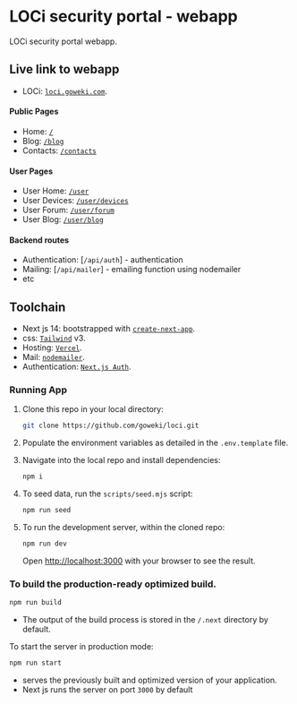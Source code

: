 # LOCi security portal - webapp

LOCi security portal webapp.

## Live link to webapp

- LOCi: [`loci.goweki.com`](https://loci.goweki.com).

#### Public Pages

- Home: [`/`](https://loci.goweki.com/)
- Blog: [`/blog`](https://loci.goweki.com/blog)
- Contacts: [`/contacts`](https://loci.goweki.com/contacts)

#### User Pages

- User Home: [`/user`](https://loci.goweki.com/user)
- User Devices: [`/user/devices`](https://loci.goweki.com/user/devices)
- User Forum: [`/user/forum`](https://loci.goweki.com/user/forum)
- User Blog: [`/user/blog`](https://loci.goweki.com/blog)

#### Backend routes

- Authentication: [`/api/auth`] - authentication
- Mailing: [`/api/mailer`] - emailing function using nodemailer
- etc

## Toolchain

- Next js 14: bootstrapped with [`create-next-app`](https://github.com/vercel/next.js/tree/canary/packages/create-next-app).
- css: [`Tailwind`](https://tailwindcss.com/) v3.
- Hosting: [`Vercel`](https://vercel.com/).
- Mail: [`nodemailer`](https://nodemailer.com/).
- Authentication: [`Next.js Auth`](https://next-auth.js.org).

### Running App

1. Clone this repo in your local directory:

   ```bash
   git clone https://github.com/goweki/loci.git
   ```

2. Populate the environment variables as detailed in the `.env.template` file.

3. Navigate into the local repo and install dependencies:

   ```bash
   npm i
   ```

4. To seed data, run the `scripts/seed.mjs` script:

   ```bash
   npm run seed
   ```

5. To run the development server, within the cloned repo:

   ```bash
   npm run dev
   ```

   Open [http://localhost:3000](http://localhost:3000) with your browser to see the result.

### To build the production-ready optimized build.

```bash
npm run build
```

- The output of the build process is stored in the `/.next` directory by default.

To start the server in production mode:

```bash
npm run start
```

- serves the previously built and optimized version of your application.
- Next js runs the server on port `3000` by default
